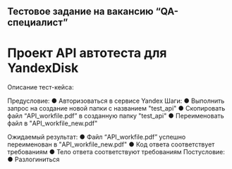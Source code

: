 ## Тестовое задание на вакансию “QA-специалист”

# Проект API автотеста для YandexDisk
Описание тест-кейса: 

Предусловие:
●	Авторизоваться в сервисе Yandex
Шаги:
●	Выполнить запрос на создание новой папки с названием "test_api"
●	Скопировать файл “API_workfile.pdf” в созданную папку "test_api"
●	Переименовать файл в "API_workfile_new.pdf"

Ожидаемый результат:
●	Файл “API_workfile.pdf” успешно переименован в "API_workfile_new.pdf"
●	Код ответа соответствует требованиям
●	Тело ответа соответствуют требованиям
Постусловие:
●	Разлогиниться
